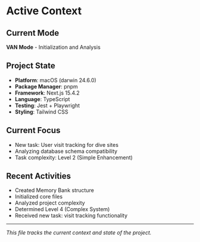 # Active Context

## Current Mode

**VAN Mode** - Initialization and Analysis

## Project State

- **Platform**: macOS (darwin 24.6.0)
- **Package Manager**: pnpm
- **Framework**: Next.js 15.4.2
- **Language**: TypeScript
- **Testing**: Jest + Playwright
- **Styling**: Tailwind CSS

## Current Focus

- New task: User visit tracking for dive sites
- Analyzing database schema compatibility
- Task complexity: Level 2 (Simple Enhancement)

## Recent Activities

- Created Memory Bank structure
- Initialized core files
- Analyzed project complexity
- Determined Level 4 (Complex System)
- Received new task: visit tracking functionality

---

_This file tracks the current context and state of the project._
